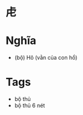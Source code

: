 # 虍

# Nghĩa
* (bộ) Hô (vằn của con hổ)

# Tags
* bộ thủ
*  bộ thủ 6 nét

<script>window.HANZI_FIELD='虍';</script>

